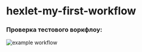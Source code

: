# hexlet-my-first-workflow


### Проверка тестового воркфлоу:

![example workflow](https://github.com/bobonYa/hexlet-my-first-workflow/actions/workflows/hello-world.yml/badge.svg)